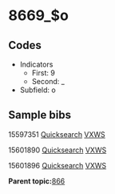 # 8669\_$o

## Codes

-   Indicators
    -   First: 9
    -   Second: \_
-   Subfield: o

## Sample bibs

15597351 [Quicksearch](https://search.library.yale.edu/catalog/15597351) [VXWS](http://prodorbis.library.yale.edu:7014/vxws/GetHoldingsService?bibId=15597351)

15601890 [Quicksearch](https://search.library.yale.edu/catalog/15601890) [VXWS](http://prodorbis.library.yale.edu:7014/vxws/GetHoldingsService?bibId=15601890)

15601896 [Quicksearch](https://search.library.yale.edu/catalog/15601896) [VXWS](http://prodorbis.library.yale.edu:7014/vxws/GetHoldingsService?bibId=15601896)

**Parent topic:**[866](../../tags/866/866.md)

